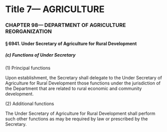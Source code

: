 
# Title 7— AGRICULTURE
### CHAPTER 98— DEPARTMENT OF AGRICULTURE REORGANIZATION
#### § 6941. Under Secretary of Agriculture for Rural Development
##### (c) Functions of Under Secretary

(1) Principal functions

Upon establishment, the Secretary shall delegate to the Under Secretary of Agriculture for Rural Development those functions under the jurisdiction of the Department that are related to rural economic and community development.

(2) Additional functions

The Under Secretary of Agriculture for Rural Development shall perform such other functions as may be required by law or prescribed by the Secretary.
